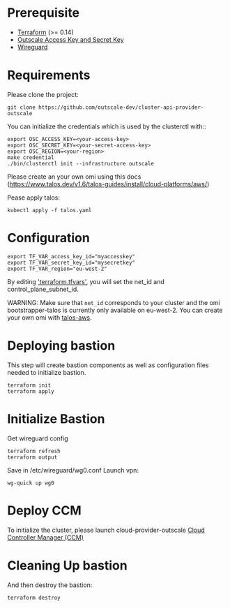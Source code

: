 # Prerequisite

- [Terraform](https://www.terraform.io/downloads) (>= 0.14)
- [Outscale Access Key and Secret Key](https://docs.outscale.com/en/userguide/Creating-an-Access-Key.html)
- [Wireguard](https://www.wireguard.com)

# Requirements


Please clone the project:
```
git clone https://github.com/outscale-dev/cluster-api-provider-outscale
```

You can initialize the credentials which is used by the clusterctl with::
```
export OSC_ACCESS_KEY=<your-access-key>
export OSC_SECRET_KEY=<your-secret-access-key>
export OSC_REGION=<your-region>
make credential
./bin/clusterctl init --infrastructure outscale
```

Please create an your own omi using this docs (https://www.talos.dev/v1.6/talos-guides/install/cloud-platforms/aws/)

Pease apply talos:
```
kubectl apply -f talos.yaml
```

# Configuration

```
export TF_VAR_access_key_id="myaccesskey"
export TF_VAR_secret_key_id="mysecretkey"
export TF_VAR_region="eu-west-2"
```

By editing ['terraform.tfvars'](terraform.tfvars), you will set the net_id and control_plane_subnet_id.

WARNING: Make sure that `net_id` corresponds to your cluster and the omi bootstrapper-talos is currently only available on eu-west-2. You can create your own omi with [talos-aws](https://www.talos.dev/v1.5/talos-guides/install/cloud-platforms/aws/).

# Deploying bastion

This step will create bastion components as well as configuration files needed to initialize bastion.

```
terraform init
terraform apply
```

# Initialize Bastion

Get wireguard config
```
terraform refresh
terraform output
```
Save in /etc/wireguard/wg0.conf
Launch vpn:
```
wg-quick up wg0
```




# Deploy CCM

To initialize the cluster, please launch cloud-provider-outscale [Cloud Controller Manager (CCM)](https://github.com/outscale/cloud-provider-osc/blob/OSC-MIGRATION/deploy/README.md)


# Cleaning Up bastion

And then destroy the bastion: 
```
terraform destroy
```
